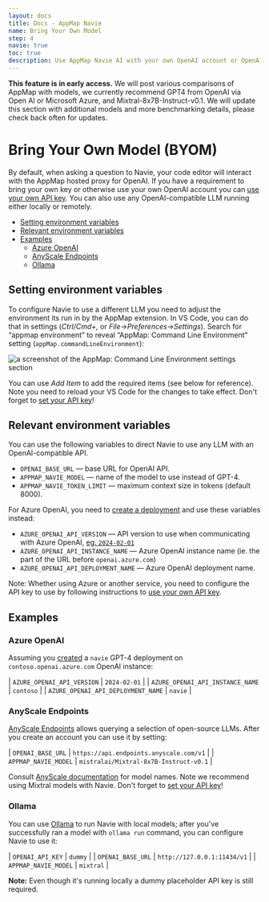 ```yaml
---
layout: docs
title: Docs - AppMap Navie
name: Bring Your Own Model
step: 4
navie: true
toc: true
description: Use AppMap Navie AI with your own OpenAI account or OpenAI-comaptible LLM running either locally or remotely.
---
```

<p class="alert alert-info">
<b>This feature is in early access.</b> We will post various comparisons of AppMap with models, we currently recommend GPT4 from OpenAI via Open AI or Microsoft Azure, and Mixtral-8x7B-Instruct-v0.1.  We will update this section with additional models and more benchmarking details, please check back often for updates.
</p>

# Bring Your Own Model (BYOM)

By default, when asking a question to Navie, your code editor will interact with
the AppMap hosted proxy for OpenAI.  If you have a requirement to bring your own
key or otherwise use your own OpenAI account you can [use your own API 
key](/docs/navie/bring-your-own-key). You can also use any OpenAI-compatible LLM
running either locally or remotely. 


- [Setting environment variables](#setting-environment-variables)
- [Relevant environment variables](#relevant-environment-variables)
- [Examples](#examples)
  - [Azure OpenAI](#azure-openai)
  - [AnyScale Endpoints](#anyscale-endpoints)
  - [Ollama](#ollama)

## Setting environment variables

To configure Navie to use a different LLM you need to adjust the environment
its run in by the AppMap extension. In VS Code, you can do that in settings
(*Ctrl/Cmd+,* or *File*→*Preferences*→*Settings*). Search for “appmap
environment” to reveal “AppMap: Command Line Environment” setting
(`appMap.commandLineEnvironment`):

![a screenshot of the AppMap: Command Line Environment settings section](/assets/img/docs/navie-environment.png)

You can use *Add Item* to add the required items (see below for reference). Note
you need to reload your VS Code for the changes to take effect. Don't forget to
[set your API key](/docs/navie/bring-your-own-key)!

## Relevant environment variables

You can use the following variables to direct Navie to use any LLM with an OpenAI-compatible API.

* `OPENAI_BASE_URL` — base URL for OpenAI API.
* `APPMAP_NAVIE_MODEL` — name of the model to use instead of GPT-4.
* `APPMAP_NAVIE_TOKEN_LIMIT` — maximum context size in tokens (default 8000).

For Azure OpenAI, you need to [create a deployment](https://learn.microsoft.com/en-us/azure/ai-services/openai/how-to/create-resource) and use these variables instead:

* `AZURE_OPENAI_API_VERSION` — API version to use when communicating with Azure OpenAI, [eg. `2024-02-01`](https://learn.microsoft.com/en-us/azure/ai-services/openai/api-version-deprecation)
* `AZURE_OPENAI_API_INSTANCE_NAME` — Azure OpenAI instance name (ie. the part of the URL before `openai.azure.com`)
* `AZURE_OPENAI_API_DEPLOYMENT_NAME` — Azure OpenAI deployment name.

Note: Whether using Azure or another service, you need to configure the API key to
use by following instructions to [use your own API key](/docs/navie/bring-your-own-key).

## Examples

### Azure OpenAI

Assuming you [created](https://learn.microsoft.com/en-us/azure/ai-services/openai/how-to/create-resource) a `navie` GPT-4 deployment on `contoso.openai.azure.com` OpenAI instance:

| `AZURE_OPENAI_API_VERSION` | `2024-02-01` |
| `AZURE_OPENAI_API_INSTANCE_NAME` | `contoso` |
| `AZURE_OPENAI_API_DEPLOYMENT_NAME` | `navie` |

### AnyScale Endpoints

[AnyScale Endpoints](https://www.anyscale.com/endpoints) allows querying a
selection of open-source LLMs. After you create an account you can use it by
setting:

| `OPENAI_BASE_URL` | `https://api.endpoints.anyscale.com/v1` |
| `APPMAP_NAVIE_MODEL` | `mistralai/Mixtral-8x7B-Instruct-v0.1` |

Consult [AnyScale documentation](https://docs.endpoints.anyscale.com/) for model
names. Note we recommend using Mixtral models with Navie. Don't forget to [set
your API key](/docs/navie/bring-your-own-key)!

### Ollama

You can use [Ollama](https://ollama.com/) to run Navie with local models; after
you've successfully ran a model with `ollama run` command, you can configure
Navie to use it:

| `OPENAI_API_KEY` | `dummy` |
| `OPENAI_BASE_URL` | `http://127.0.0.1:11434/v1` |
| `APPMAP_NAVIE_MODEL` | `mixtral` |

**Note:** Even though it's running locally a dummy placeholder API key is still required.
